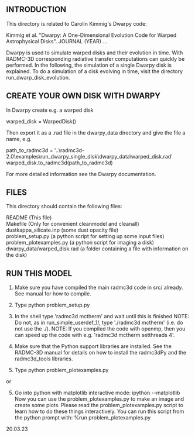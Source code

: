 INTRODUCTION
------------
This directory is related to Carolin Kimmig's Dwarpy code: 

Kimmig et al. "Dwarpy: A One-Dimensional Evolution Code for Warped Astrophysical Disks". JOURNAL (YEAR) ...

Dwarpy is used to simulate warped disks and their evolution in time. With RADMC-3D corresponding radiative transfer computations can quickly be performed.
In the following, the simulation of a single Dwarpy disk is explained. To do a simulation of a disk evolving in time, visit the directory run_dwarp_disk_evolution.


CREATE YOUR OWN DISK WITH DWARPY
--------------------------------
In Dwarpy create e.g. a warped disk

  warped_disk = WarpedDisk()

Then export it as a .rad file in the dwarpy_data directory and give the file a name, e.g.

  path_to_radmc3d = '..\radmc3d-2.0\examples\run_dwarpy_single_disk\dwarpy_data\warped_disk.rad'
  warped_disk.to_radmc3d(path_to_radmc3d)

For more detailed information see the Dwarpy documentation.


FILES
-----
This directory should contain the following files:

  README                         (This file)  
  Makefile                       (Only for convenient cleanmodel and cleanall)  
  dustkappa_silicate.inp         (some dust opacity file)  
  problem_setup.py               (a python script for setting up some input files)    
  problem_plotexamples.py        (a python script for imaging a disk)  
  dwarpy_data/warped_disk.rad	 (a folder containing a file with information on the disk)



RUN THIS MODEL
--------------

  1) Make sure you have compiled the main radmc3d code in src/ already.
     See manual for how to compile. 
  2) Type python problem_setup.py
  3) In the shell type 'radmc3d mctherm' and wait until this is finished
     NOTE: Do not, as in run_simple_userdef_1/, type './radmc3d mctherm' (i.e.
     do not use the ./). NOTE: If you compiled the code with openmp,
     then you can speed up the code with e.g. 'radmc3d mctherm setthreads 4'.
  4) Make sure that the Python support libraries are installed. See the
     RADMC-3D manual for details on how to install the radmc3dPy and the
     radmc3d_tools libraries.
  
  5) Type python problem_plotexamples.py

or

  5) Go into python with matplotlib interactive mode:
        ipython --matplotlib
     Now you can use the problem_plotexamples.py to make an image and
     create some plots. Please read the problem_plotexamples.py script
     to learn how to do these things interactively. You can run this
     script from the python prompt with:
        %run problem_plotexamples.py




20.03.23
